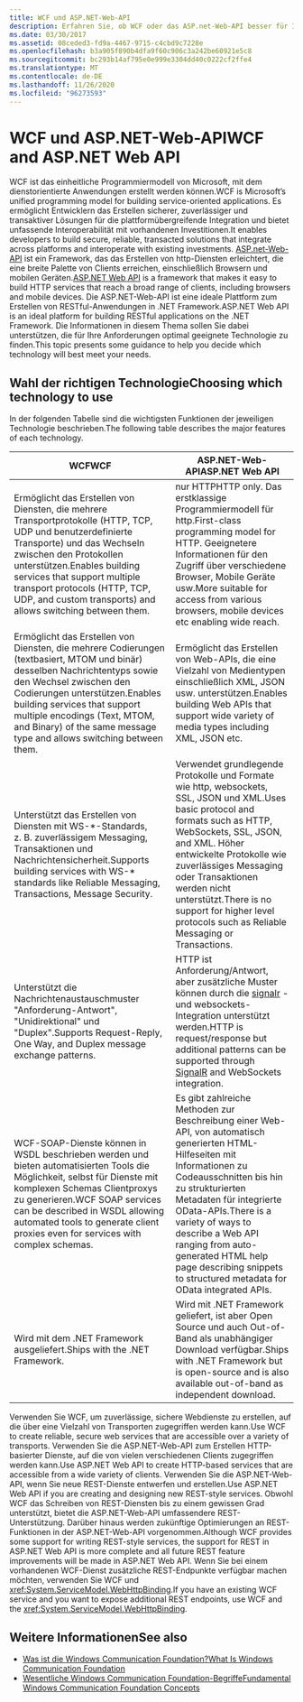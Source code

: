```yaml
---
title: WCF und ASP.NET-Web-API
description: Erfahren Sie, ob WCF oder das ASP.net-Web-API besser für Ihre Bedürfnisse geeignet ist, indem Sie die Haupt Features jeder Technologie vergleichen.
ms.date: 03/30/2017
ms.assetid: 08ceded3-fd9a-4467-9715-c4cbd9c7228e
ms.openlocfilehash: b3a905f890b4dfa9f60c906c3a242be60921e5c8
ms.sourcegitcommit: bc293b14af795e0e999e3304dd40c0222cf2ffe4
ms.translationtype: MT
ms.contentlocale: de-DE
ms.lasthandoff: 11/26/2020
ms.locfileid: "96273593"
---
```

# <a name="wcf-and-aspnet-web-api"></a><span data-ttu-id="dd1ab-103">WCF und ASP.NET-Web-API</span><span class="sxs-lookup"><span data-stu-id="dd1ab-103">WCF and ASP.NET Web API</span></span>

<span data-ttu-id="dd1ab-104">WCF ist das einheitliche Programmiermodell von Microsoft, mit dem dienstorientierte Anwendungen erstellt werden können.</span><span class="sxs-lookup"><span data-stu-id="dd1ab-104">WCF is Microsoft’s unified programming model for building service-oriented applications.</span></span> <span data-ttu-id="dd1ab-105">Es ermöglicht Entwicklern das Erstellen sicherer, zuverlässiger und transaktiver Lösungen für die plattformübergreifende Integration und bietet unfassende Interoperabilität mit vorhandenen Investitionen.</span><span class="sxs-lookup"><span data-stu-id="dd1ab-105">It enables developers to build secure, reliable, transacted solutions that integrate across platforms and interoperate with existing investments.</span></span> <span data-ttu-id="dd1ab-106">[ASP.net-Web-API](https://www.asp.net/web-api) ist ein Framework, das das Erstellen von http-Diensten erleichtert, die eine breite Palette von Clients erreichen, einschließlich Browsern und mobilen Geräten.</span><span class="sxs-lookup"><span data-stu-id="dd1ab-106">[ASP.NET Web API](https://www.asp.net/web-api) is a framework that makes it easy to build HTTP services that reach a broad range of clients, including browsers and mobile devices.</span></span> <span data-ttu-id="dd1ab-107">Die ASP.NET-Web-API ist eine ideale Plattform zum Erstellen von RESTful-Anwendungen in .NET Framework.</span><span class="sxs-lookup"><span data-stu-id="dd1ab-107">ASP.NET Web API is an ideal platform for building RESTful applications on the .NET Framework.</span></span> <span data-ttu-id="dd1ab-108">Die Informationen in diesem Thema sollen Sie dabei unterstützen, die für Ihre Anforderungen optimal geeignete Technologie zu finden.</span><span class="sxs-lookup"><span data-stu-id="dd1ab-108">This topic presents some guidance to help you decide which technology will best meet your needs.</span></span>  
  
## <a name="choosing-which-technology-to-use"></a><span data-ttu-id="dd1ab-109">Wahl der richtigen Technologie</span><span class="sxs-lookup"><span data-stu-id="dd1ab-109">Choosing which technology to use</span></span>  

 <span data-ttu-id="dd1ab-110">In der folgenden Tabelle sind die wichtigsten Funktionen der jeweiligen Technologie beschrieben.</span><span class="sxs-lookup"><span data-stu-id="dd1ab-110">The following table describes the major features of each technology.</span></span>  
  
|<span data-ttu-id="dd1ab-111">WCF</span><span class="sxs-lookup"><span data-stu-id="dd1ab-111">WCF</span></span>|<span data-ttu-id="dd1ab-112">ASP.NET-Web-API</span><span class="sxs-lookup"><span data-stu-id="dd1ab-112">ASP.NET Web API</span></span>|  
|---------|---------------------|  
|<span data-ttu-id="dd1ab-113">Ermöglicht das Erstellen von Diensten, die mehrere Transportprotokolle (HTTP, TCP, UDP und benutzerdefinierte Transporte) und das Wechseln zwischen den Protokollen unterstützen.</span><span class="sxs-lookup"><span data-stu-id="dd1ab-113">Enables building services that support multiple transport protocols (HTTP, TCP, UDP, and custom transports) and allows switching between them.</span></span>|<span data-ttu-id="dd1ab-114">nur HTTP</span><span class="sxs-lookup"><span data-stu-id="dd1ab-114">HTTP only.</span></span> <span data-ttu-id="dd1ab-115">Das erstklassige Programmiermodell für http.</span><span class="sxs-lookup"><span data-stu-id="dd1ab-115">First-class programming model for HTTP.</span></span> <span data-ttu-id="dd1ab-116">Geeignetere Informationen für den Zugriff über verschiedene Browser, Mobile Geräte usw.</span><span class="sxs-lookup"><span data-stu-id="dd1ab-116">More suitable for access from various browsers, mobile devices etc enabling wide reach.</span></span>|  
|<span data-ttu-id="dd1ab-117">Ermöglicht das Erstellen von Diensten, die mehrere Codierungen (textbasiert, MTOM und binär) desselben Nachrichtentyps sowie den Wechsel zwischen den Codierungen unterstützen.</span><span class="sxs-lookup"><span data-stu-id="dd1ab-117">Enables building services that support multiple encodings (Text, MTOM, and Binary) of the same message type and allows switching between them.</span></span>|<span data-ttu-id="dd1ab-118">Ermöglicht das Erstellen von Web-APIs, die eine Vielzahl von Medientypen einschließlich XML, JSON usw. unterstützen.</span><span class="sxs-lookup"><span data-stu-id="dd1ab-118">Enables building Web APIs that support wide variety of media types including XML, JSON etc.</span></span>|  
|<span data-ttu-id="dd1ab-119">Unterstützt das Erstellen von Diensten mit WS-\*-Standards, z. B. zuverlässigem Messaging, Transaktionen und Nachrichtensicherheit.</span><span class="sxs-lookup"><span data-stu-id="dd1ab-119">Supports building services with WS-\* standards like Reliable Messaging, Transactions, Message Security.</span></span>|<span data-ttu-id="dd1ab-120">Verwendet grundlegende Protokolle und Formate wie http, websockets, SSL, JSON und XML.</span><span class="sxs-lookup"><span data-stu-id="dd1ab-120">Uses basic protocol and formats such as HTTP, WebSockets, SSL, JSON, and XML.</span></span> <span data-ttu-id="dd1ab-121">Höher entwickelte Protokolle wie zuverlässiges Messaging oder Transaktionen werden nicht unterstützt.</span><span class="sxs-lookup"><span data-stu-id="dd1ab-121">There is no support for higher level protocols such as Reliable Messaging or Transactions.</span></span>|  
|<span data-ttu-id="dd1ab-122">Unterstützt die Nachrichtenaustauschmuster "Anforderung-Antwort", "Unidirektional" und "Duplex".</span><span class="sxs-lookup"><span data-stu-id="dd1ab-122">Supports Request-Reply, One Way, and Duplex message exchange patterns.</span></span>|<span data-ttu-id="dd1ab-123">HTTP ist Anforderung/Antwort, aber zusätzliche Muster können durch die [signalr](https://github.com/SignalR/SignalR) -und websockets-Integration unterstützt werden.</span><span class="sxs-lookup"><span data-stu-id="dd1ab-123">HTTP is request/response but additional patterns can be supported through [SignalR](https://github.com/SignalR/SignalR) and WebSockets integration.</span></span>|  
|<span data-ttu-id="dd1ab-124">WCF-SOAP-Dienste können in WSDL beschrieben werden und bieten automatisierten Tools die Möglichkeit, selbst für Dienste mit komplexen Schemas Clientproxys zu generieren.</span><span class="sxs-lookup"><span data-stu-id="dd1ab-124">WCF SOAP services can be described in WSDL allowing automated tools to generate client proxies even for services with complex schemas.</span></span>|<span data-ttu-id="dd1ab-125">Es gibt zahlreiche Methoden zur Beschreibung einer Web-API, von automatisch generierten HTML-Hilfeseiten mit Informationen zu Codeausschnitten bis hin zu strukturierten Metadaten für integrierte OData-APIs.</span><span class="sxs-lookup"><span data-stu-id="dd1ab-125">There is a variety of ways to describe a Web API ranging from auto-generated HTML help page describing snippets to structured metadata for OData integrated APIs.</span></span>|  
|<span data-ttu-id="dd1ab-126">Wird mit dem .NET Framework ausgeliefert.</span><span class="sxs-lookup"><span data-stu-id="dd1ab-126">Ships with the .NET Framework.</span></span>|<span data-ttu-id="dd1ab-127">Wird mit .NET Framework geliefert, ist aber Open Source und auch Out-of-Band als unabhängiger Download verfügbar.</span><span class="sxs-lookup"><span data-stu-id="dd1ab-127">Ships with .NET Framework but is open-source and is also available out-of-band as independent download.</span></span>|  
  
 <span data-ttu-id="dd1ab-128">Verwenden Sie WCF, um zuverlässige, sichere Webdienste zu erstellen, auf die über eine Vielzahl von Transporten zugegriffen werden kann.</span><span class="sxs-lookup"><span data-stu-id="dd1ab-128">Use WCF to create reliable, secure web services that are accessible over a variety of transports.</span></span> <span data-ttu-id="dd1ab-129">Verwenden Sie die ASP.NET-Web-API zum Erstellen HTTP-basierter Dienste, auf die von vielen verschiedenen Clients zugegriffen werden kann.</span><span class="sxs-lookup"><span data-stu-id="dd1ab-129">Use ASP.NET Web API to create HTTP-based services that are accessible from a wide variety of clients.</span></span> <span data-ttu-id="dd1ab-130">Verwenden Sie die ASP.NET-Web-API, wenn Sie neue REST-Dienste entwerfen und erstellen.</span><span class="sxs-lookup"><span data-stu-id="dd1ab-130">Use ASP.NET Web API if you are creating and designing new REST-style services.</span></span> <span data-ttu-id="dd1ab-131">Obwohl WCF das Schreiben von REST-Diensten bis zu einem gewissen Grad unterstützt, bietet die ASP.NET-Web-API umfassendere REST-Unterstützung. Darüber hinaus werden zukünftige Optimierungen an REST-Funktionen in der ASP.NET-Web-API vorgenommen.</span><span class="sxs-lookup"><span data-stu-id="dd1ab-131">Although WCF provides some support for writing REST-style services, the support for REST in ASP.NET Web API is more complete and all future REST feature improvements will be made in ASP.NET Web API.</span></span> <span data-ttu-id="dd1ab-132">Wenn Sie bei einem vorhandenen WCF-Dienst zusätzliche REST-Endpunkte verfügbar machen möchten, verwenden Sie WCF und <xref:System.ServiceModel.WebHttpBinding>.</span><span class="sxs-lookup"><span data-stu-id="dd1ab-132">If you have an existing WCF service and you want to expose additional REST endpoints, use WCF and the <xref:System.ServiceModel.WebHttpBinding>.</span></span>  
  
## <a name="see-also"></a><span data-ttu-id="dd1ab-133">Weitere Informationen</span><span class="sxs-lookup"><span data-stu-id="dd1ab-133">See also</span></span>

- [<span data-ttu-id="dd1ab-134">Was ist die Windows Communication Foundation?</span><span class="sxs-lookup"><span data-stu-id="dd1ab-134">What Is Windows Communication Foundation</span></span>](whats-wcf.md)
- [<span data-ttu-id="dd1ab-135">Wesentliche Windows Communication Foundation-Begriffe</span><span class="sxs-lookup"><span data-stu-id="dd1ab-135">Fundamental Windows Communication Foundation Concepts</span></span>](fundamental-concepts.md)
